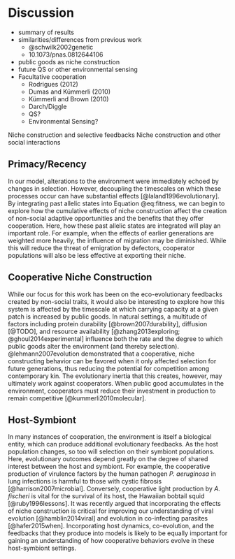 # Discussion

* summary of results
* similarities/differences from previous work
    * @schwilk2002genetic
    * 10.1073/pnas.0812644106
* public goods as niche construction
* future QS or other environmental sensing
* Facultative cooperation
    * Rodrigues (2012)
    * Dumas and Kümmerli (2010)
    * Kümmerli and Brown (2010)
    * Darch/Diggle
    * QS?
    * Environmental Sensing?

Niche construction and selective feedbacks
Niche construction and other social interactions

## Primacy/Recency

In our model, alterations to the environment were immediately echoed by changes in selection. However, decoupling the timescales on which these processes occur can have substantial effects [@laland1996evolutionary]. By integrating past allelic states into Equation @eq:fitness, we can begin to explore how the cumulative effects of niche construction affect the creation of non-social adaptive opportunities and the benefits that they offer cooperation. Here, how these past allelic states are integrated will play an important role. For example, when the effects of earlier generations are weighted more heavily, the influence of migration may be diminished. While this will reduce the threat of emigration by defectors, cooperator populations will also be less effective at exporting their niche.

## Cooperative Niche Construction

While our focus for this work has been on the eco-evolutionary feedbacks created by non-social traits, it would also be interesting to explore how this system is affected by the timescale at which carrying capacity at a given patch is increased by public goods. In natural settings, a multitude of factors including protein durability [@brown2007durability], diffusion [@TODO], and resource availability [@zhang2013exploring; @ghoul2014experimental] influence both the rate and the degree to which public goods alter the environment (and thereby selection). @lehmann2007evolution demonstrated that a cooperative, niche constructing behavior can be favored when it only affected selection for future generations, thus reducing the potential for competition among contemporary kin. The evolutionary inertia that this creates, however, may ultimately work against cooperators. When public good accumulates in the environment, cooperators must reduce their investment in production to remain competitive [@kummerli2010molecular].


## Host-Symbiont

In many instances of cooperation, the environment is itself a biological entity, which can produce additional evolutionary feedbacks. As the host population changes, so too will selection on their symbiont populations. Here, evolutionary outcomes depend greatly on the degree of shared interest between the host and symbiont. For example, the cooperative production of virulence factors by the human pathogen *P. aeruginosa* in lung infections is harmful to those with cystic fibrosis [@harrison2007microbial]. Conversely, cooperative light production by *A. fischeri* is vital for the survival of its host, the Hawaiian bobtail squid [@ruby1996lessons]. It was recently argued that incorporating the effects of niche construction is critical for improving our understanding of viral evolution [@hamblin2014viral] and evolution in co-infecting parasites [@hafer2015when]. Incorporating host dynamics, co-evolution, and the feedbacks that they produce into models is likely to be equally important for gaining an understanding of how cooperative behaviors evolve in these host-symbiont settings.

